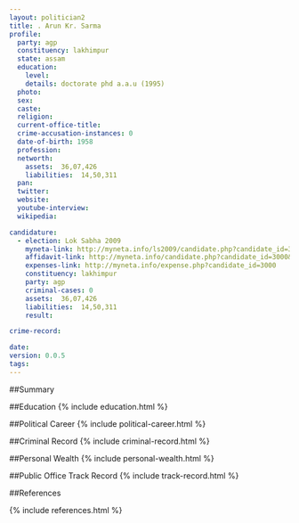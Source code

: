 ```yaml
---
layout: politician2
title: . Arun Kr. Sarma
profile: 
  party: agp
  constituency: lakhimpur
  state: assam
  education: 
    level: 
    details: doctorate phd a.a.u (1995)
  photo: 
  sex: 
  caste: 
  religion: 
  current-office-title: 
  crime-accusation-instances: 0
  date-of-birth: 1958
  profession: 
  networth: 
    assets:  36,07,426
    liabilities:  14,50,311
  pan: 
  twitter: 
  website: 
  youtube-interview: 
  wikipedia: 

candidature: 
  - election: Lok Sabha 2009
    myneta-link: http://myneta.info/ls2009/candidate.php?candidate_id=3000
    affidavit-link: http://myneta.info/candidate.php?candidate_id=3000&scan=original
    expenses-link: http://myneta.info/expense.php?candidate_id=3000
    constituency: lakhimpur 
    party: agp
    criminal-cases: 0
    assets:  36,07,426
    liabilities:  14,50,311
    result:  

crime-record: 

date: 
version: 0.0.5
tags: 
---
```

##Summary


##Education
{% include education.html %}


##Political Career
{% include political-career.html %}


##Criminal Record
{% include criminal-record.html %}


##Personal Wealth
{% include personal-wealth.html %}


##Public Office Track Record
{% include track-record.html %}


##References


{% include references.html %}